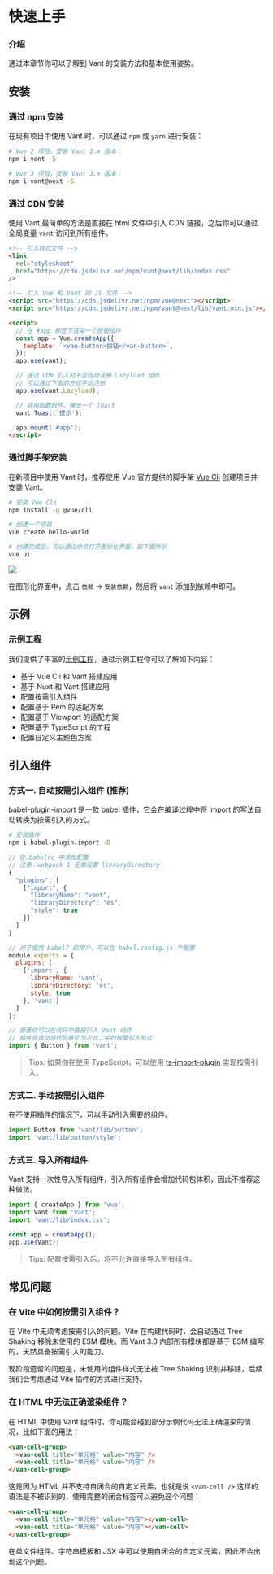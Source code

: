 # 快速上手

### 介绍

通过本章节你可以了解到 Vant 的安装方法和基本使用姿势。

## 安装

### 通过 npm 安装

在现有项目中使用 Vant 时，可以通过 `npm` 或 `yarn` 进行安装：

```bash
# Vue 2 项目，安装 Vant 2.x 版本：
npm i vant -S

# Vue 3 项目，安装 Vant 3.x 版本：
npm i vant@next -S
```

### 通过 CDN 安装

使用 Vant 最简单的方法是直接在 html 文件中引入 CDN 链接，之后你可以通过全局变量 `vant` 访问到所有组件。

```html
<!-- 引入样式文件 -->
<link
  rel="stylesheet"
  href="https://cdn.jsdelivr.net/npm/vant@next/lib/index.css"
/>

<!-- 引入 Vue 和 Vant 的 JS 文件 -->
<script src="https://cdn.jsdelivr.net/npm/vue@next"></script>
<script src="https://cdn.jsdelivr.net/npm/vant@next/lib/vant.min.js"></script>

<script>
  // 在 #app 标签下渲染一个按钮组件
  const app = Vue.createApp({
    template: `<van-button>按钮</van-button>`,
  });
  app.use(vant);

  // 通过 CDN 引入时不会自动注册 Lazyload 组件
  // 可以通过下面的方式手动注册
  app.use(vant.Lazyload);

  // 调用函数组件，弹出一个 Toast
  vant.Toast('提示');

  app.mount('#app');
</script>
```

### 通过脚手架安装

在新项目中使用 Vant 时，推荐使用 Vue 官方提供的脚手架 [Vue Cli](https://cli.vuejs.org/zh/) 创建项目并安装 Vant。

```bash
# 安装 Vue Cli
npm install -g @vue/cli

# 创建一个项目
vue create hello-world

# 创建完成后，可以通过命令打开图形化界面，如下图所示
vue ui
```

![](https://img.yzcdn.cn/vant/vue-cli-demo-201809032000.png)

在图形化界面中，点击 `依赖` -> `安装依赖`，然后将 `vant` 添加到依赖中即可。

## 示例

### 示例工程

我们提供了丰富的[示例工程](https://github.com/youzan/vant-demo)，通过示例工程你可以了解如下内容：

- 基于 Vue Cli 和 Vant 搭建应用
- 基于 Nuxt 和 Vant 搭建应用
- 配置按需引入组件
- 配置基于 Rem 的适配方案
- 配置基于 Viewport 的适配方案
- 配置基于 TypeScript 的工程
- 配置自定义主题色方案

## 引入组件

### 方式一. 自动按需引入组件 (推荐)

[babel-plugin-import](https://github.com/ant-design/babel-plugin-import) 是一款 babel 插件，它会在编译过程中将 import 的写法自动转换为按需引入的方式。

```bash
# 安装插件
npm i babel-plugin-import -D
```

```js
// 在.babelrc 中添加配置
// 注意：webpack 1 无需设置 libraryDirectory
{
  "plugins": [
    ["import", {
      "libraryName": "vant",
      "libraryDirectory": "es",
      "style": true
    }]
  ]
}

// 对于使用 babel7 的用户，可以在 babel.config.js 中配置
module.exports = {
  plugins: [
    ['import', {
      libraryName: 'vant',
      libraryDirectory: 'es',
      style: true
    }, 'vant']
  ]
};
```

```js
// 接着你可以在代码中直接引入 Vant 组件
// 插件会自动将代码转化为方式二中的按需引入形式
import { Button } from 'vant';
```

> Tips: 如果你在使用 TypeScript，可以使用 [ts-import-plugin](https://github.com/Brooooooklyn/ts-import-plugin) 实现按需引入。

### 方式二. 手动按需引入组件

在不使用插件的情况下，可以手动引入需要的组件。

```js
import Button from 'vant/lib/button';
import 'vant/lib/button/style';
```

### 方式三. 导入所有组件

Vant 支持一次性导入所有组件，引入所有组件会增加代码包体积，因此不推荐这种做法。

```js
import { createApp } from 'vue';
import Vant from 'vant';
import 'vant/lib/index.css';

const app = createApp();
app.use(Vant);
```

> Tips: 配置按需引入后，将不允许直接导入所有组件。

## 常见问题

### 在 Vite 中如何按需引入组件？

在 Vite 中无须考虑按需引入的问题。Vite 在构建代码时，会自动通过 Tree Shaking 移除未使用的 ESM 模块。而 Vant 3.0 内部所有模块都是基于 ESM 编写的，天然具备按需引入的能力。

现阶段遗留的问题是，未使用的组件样式无法被 Tree Shaking 识别并移除，后续我们会考虑通过 Vite 插件的方式进行支持。

### 在 HTML 中无法正确渲染组件？

在 HTML 中使用 Vant 组件时，你可能会碰到部分示例代码无法正确渲染的情况，比如下面的用法：

```html
<van-cell-group>
  <van-cell title="单元格" value="内容" />
  <van-cell title="单元格" value="内容" />
</van-cell-group>
```

这是因为 HTML 并不支持自闭合的自定义元素，也就是说 `<van-cell />` 这样的语法是不被识别的，使用完整的闭合标签可以避免这个问题：

```html
<van-cell-group>
  <van-cell title="单元格" value="内容"></van-cell>
  <van-cell title="单元格" value="内容"></van-cell>
</van-cell-group>
```

在单文件组件、字符串模板和 JSX 中可以使用自闭合的自定义元素，因此不会出现这个问题。
